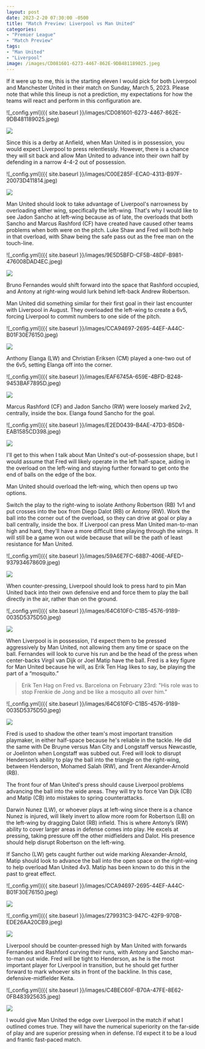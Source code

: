 ```yaml
---
layout: post
date: 2023-2-20 07:30:00 -0500
title: "Match Preview: Liverpool vs Man United" 
categories: 
- "Premier League"
- "Match Preview"
tags: 
- "Man United" 
- "Liverpool"
image: /images/CD081601-6273-4467-862E-9DB481189025.jpeg
---
```


If it were up to me, this is the starting eleven I would pick for both Liverpool and Manchester United in their match on Sunday, March 5, 2023. Please note that while this lineup is not a prediction, my expectations for how the teams will react and perform in this configuration are.

![_config.yml]({{ site.baseurl }}/images/CD081601-6273-4467-862E-9DB481189025.jpeg)

![](/images/CD081601-6273-4467-862E-9DB481189025.jpeg)

Since this is a derby at Anfield, when Man United is in possession, you would expect Liverpool to press relentlessly. However, there is a chance they will sit back and allow Man United to advance into their own half by defending in a narrow 4-4-2 out of possession.

![_config.yml]({{ site.baseurl }}/images/C00E285F-ECA0-4313-B97F-20073D411814.jpeg)

![](/images/C00E285F-ECA0-4313-B97F-20073D411814.jpeg)

Man United should look to take advantage of Liverpool's narrowness by overloading either wing, specifically the left-wing. That's why I would like to see Jadon Sancho at left-wing because as of late, the overloads that both Sancho and Marcus Rashford (CF) have created have caused other teams problems when both were on the pitch. Luke Shaw and Fred will both help in that overload, with Shaw being the safe pass out as the free man on the touch-line.

![_config.yml]({{ site.baseurl }}/images/9E5D5BFD-CF5B-48DF-B981-476008DAD4EC.jpeg)

![](/images/9E5D5BFD-9E5D5BFD-CF5B-48DF-B981-476008DAD4EC.jpeg)

Bruno Fernandes would shift forward into the space that Rashford occupied, and Antony at right-wing would lurk behind left-back Andrew Robertson.

Man United did something similar for their first goal in their last encounter with Liverpool in August. They overloaded the left-wing to create a 6v5, forcing Liverpool to commit numbers to one side of the pitch.

![_config.yml]({{ site.baseurl }}/images/CCA94697-2695-44EF-A44C-B01F30E76150.jpeg)

![](/images/CCA94697-2695-44EF-A44C-B01F30E76150.jpeg)

Anthony Elanga (LW) and Christian Eriksen (CM) played a one-two out of the 6v5, setting Elanga off into the corner.

![_config.yml]({{ site.baseurl }}/images/EAF6745A-659E-4BFD-B248-9453BAF7895D.jpeg)

![](/images/EAF6745A-659E-4BFD-B248-9453BAF7895D.jpeg)

Marcus Rashford (CF) and Jadon Sancho (RW) were loosely marked 2v2, centrally, inside the box. Elanga found Sancho for the goal.

![_config.yml]({{ site.baseurl }}/images/E2ED0439-B4AE-47D3-B5D8-EAB1585CD398.jpeg)

![](/images/E2ED0439-B4AE-47D3-B5D8-EAB1585CD398.jpeg)

I'll get to this when I talk about Man United's out-of-possession shape, but I would assume that Fred will likely operate in the left half-space, aiding in the overload on the left-wing and staying further forward to get onto the end of balls on the edge of the box.

Man United should overload the left-wing, which then opens up two options.

Switch the play to the right-wing to isolate Anthony Robertson (RB) 1v1 and put crosses into the box from Diego Dalot (RB) or Antony (RW).
Work the ball into the corner out of the overload, so they can drive at goal or play a ball centrally, inside the box.
If Liverpool can press Man United man-to-man high and hard, they'll have a more difficult time playing through the wings. It will still be a game won out wide because that will be the path of least resistance for Man United.

![_config.yml]({{ site.baseurl }}/images/59A6E7FC-68B7-406E-AFED-937934678609.jpeg)

![](/images/59A6E7FC-68B7-406E-AFED-937934678609.jpeg)

When counter-pressing, Liverpool should look to press hard to pin Man United back into their own defensive end and force them to play the ball directly in the air, rather than on the ground.

![_config.yml]({{ site.baseurl }}/images/64C610F0-C1B5-4576-9189-0035D5375D50.jpeg)

![](/images/64C610F0-C1B5-4576-9189-0035D5375D50.jpeg)


When Liverpool is in possession, I'd expect them to be pressed aggressively by Man United, not allowing them any time or space on the ball. Fernandes will look to curve his run and be the head of the press when center-backs Virgil van Dijk or Joel Matip have the ball. Fred is a key figure for Man United because he will, as Erik Ten Hag likes to say, be playing the part of a “mosquito.”

> Erik Ten Hag on Fred vs. Barcelona on February 23rd: "His role was to stop Frenkie de Jong and be like a mosquito all over him."

![_config.yml]({{ site.baseurl }}/images/64C610F0-C1B5-4576-9189-0035D5375D50.jpeg)

![](/images/64C610F0-C1B5-4576-9189-0035D5375D50.jpeg)

Fred is used to shadow the other team's most important transition playmaker, in either half-space because he's reliable in the tackle. He did the same with De Bruyne versus Man City and Longstaff versus Newcastle, or Joelinton when Longstaff was subbed out. Fred will look to disrupt Henderson’s ability to play the ball into the triangle on the right-wing, between Henderson, Mohamed Salah (RW), and Trent Alexander-Arnold (RB).

The front four of Man United's press should cause Liverpool problems advancing the ball into the wide areas. They will try to force Van Dijk (CB) and Matip (CB) into mistakes to spring counterattacks.

Darwin Nunez (LW), or whoever plays at left-wing since there is a chance Nunez is injured, will likely invert to allow more room for Robertson (LB) on the left-wing by dragging Dalot (RB) infield. This is where Antony’s (RW) ability to cover larger areas in defense comes into play. He excels at pressing, taking pressure off the other midfielders and Dalot. His presence should help disrupt Robertson on the left-wing.

If Sancho (LW) gets caught further out wide marking Alexander-Arnold, Matip should look to advance the ball into the open space on the right-wing to help overload Man United 4v3. Matip has been known to do this in the past to great effect.

![_config.yml]({{ site.baseurl }}/images/CCA94697-2695-44EF-A44C-B01F30E76150.jpeg)

![](/images/CCA94697-2695-44EF-A44C-B01F30E76150.jpeg)

![_config.yml]({{ site.baseurl }}/images/279931C3-947C-42F9-970B-EDE26AA20CB9.jpeg)

![](/images/279931C3-947C-42F9-970B-EDE26AA20CB9.jpeg)

Liverpool should be counter-pressed high by Man United with forwards Fernandes and Rashford curving their runs, with Antony and Sancho man-to-man out wide. Fred will be tight to Henderson, as he is the most important player for Liverpool in transition, but he should get further forward to mark whoever sits in front of the backline. In this case, defensive-midfielder Keita.

![_config.yml]({{ site.baseurl }}/images/C4BEC60F-B70A-47FE-8E62-0FB483925635.jpeg)

![](/images/C4BEC60F-B70A-47FE-8E62-0FB483925635.jpeg)

I would give Man United the edge over Liverpool in the match if what I outlined comes true. They will have the numerical superiority on the far-side of play and are superior pressing when in defense. I’d expect it to be a loud and frantic fast-paced match. 
